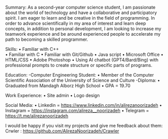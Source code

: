 Summary:
As a second-year computer science student, I am passionate about the world of technology and have a collaborative and participatory spirit. I am eager to learn and be creative in the field of programming. In order to advance scientifically in my area of interest and learn deep concepts, in addition to personal development, I am looking to increase my teamwork experience and be around experienced people to accelerate my path to becoming a skilled programmer.

Skills:
•	Familiar with C++   
•	Familiar with C
•	Familiar with Git/Github
•	Java script
•	Microsoft Office
•	HTML/CSS
•	Adobe Photoshop
•	Using AI chatbot (GPT4/Bard/Bing) with professional prompts to create structure or specific parts of programs.

Education:
-Computer Engineering Student:
  •	Member of the Computer Scientific Association of the University of Science and Culture
-Diploma:
  •	Graduated from Mandagh Alborz High School
  •	GPA = 19.70

Work Experience:
•	Site admin
•	Logo design

Social Media:
•	Linkedin = https://www.linkedin.com/in/alirezanoorizadeh
•	Instagram = https://instagram.com/alireza__noorizadeh
•	Telegram = https://t.me/alirezanoorizadeh

I would be happy if you visit my projects and give me feedback about them:
Crwler : https://github.com/AlirezaNoorizadeh/Crawler
